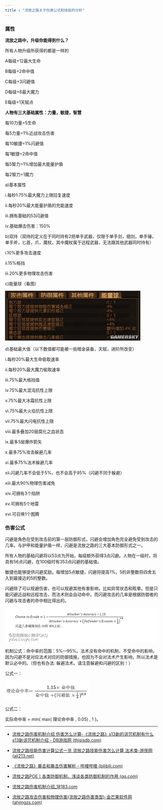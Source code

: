 ```yaml
---
title : "流放之路关于伤害公式和技能的分析"
---
```


### 属性

**流放之路中，升级你能得到什么？**

所有人物升级所获得的都是一样的

A每级+12最大生命

B每级+2命中值

C每级+3闪避值

D每级+6最大魔力

E每级+1天赋点

**人物有三大基础属性：力量，敏捷，智慧**

每10力量=5生命

每5力量=1%近战攻击伤害

每10敏捷=1%闪避值

每1敏捷=2命中值

每5智力=1%增加最大能量护盾

每2智力=1魔力

a)基本属性

i.每秒1.75%最大魔力上限回复速度

ii.每秒20%最大能量护盾的充能速度

iii.拥有基础的53闪避值

iv.基础爆击伤害：150%

b)双持（双持的定义在于同时持有2把单手武器，仅限于单手剑，细剑，单手锤，单手斧，匕首，爪，魔杖。其中魔杖属于远程武器，无法跟其他武器同时持有）

i.10%更多攻击速度

ii.15%格挡

iii.20%更多物理攻击伤害

c)能量球（看图）

![](../../public/images/2022-11-17-liufangzhilu/image002_S.jpg)

d)基础最大值（以下数值都可能被一些暗金装备，天赋，进阶所改变）

i.每秒20%最大生命偷取速率

ii.每秒20%最大魔力偷取速率

iii.75%最大格挡值

iv.75%最大混沌抗性上限

v.75%最大冰霜抗性上限

vi.75%最大火焰抗性上限

vii.75%最大闪电抗性上限

viii.最多叠加20层腐化之血状态

ix.最多5层爆炸箭矢

x.最多75%攻击躲避几率

xi.最多75%法术躲避几率

xii.闪避几率不会低于5%，也不会高于95%（闪避不同于躲避）

xiii.最大90%物理伤害减免

xiv.可拥有3个陷阱

xv.可拥有5个地雷

xvi.可召唤1个图腾

### 伤害公式

闪避是角色在受到攻击前的第一层防御形式，闪避会增加角色完全避免受到攻击的几率。与护甲和能量护盾一样，闪避是流放之路的三大基本防御形式之一。

所有人物的基础闪避将以53点为开始，每级额外获得3点闪避。人物在一级时，将具有56点闪避，在100级时有353点闪避的基础值。

敏捷也能够提供闪避奖励。每增加5点敏捷，闪避将提高1%。5的非整数将四舍五入到最接近的5的整数。

闪避除了可以规避伤害，也可以规避其他有害影响，比如异常状态和眩晕。但是只能闪避近战和远程攻击，而法术则会自动命中。而闪避攻击的几率是根据防御者的闪避与攻击者的命中相比得出的。

![](../../public/images/2022-11-17-liufangzhilu/1668611975000.png)

机制公式：命中率的范围：5%—95%。法术没有命中的机制，不受命中的影响，因为闪避不是对应法术对应的防御措施，也因为不会对法术产生影响，所以法术是默认必中的。（但也有办法: 躲避法术。请注意躲避和闪避的区别！）

公式一：

![](../../public/images/2022-11-17-liufangzhilu/c041a4e6555bb73579e6ba5db93b72d8.png)

公式二：

实际命中率 = min{ max( 理论命中率 , 0.05) , 1 }。

---

- [流放之路伤害机制介绍 伤害怎么计算-《流放之路》s13新的诅咒机制有什么 s13新诅咒机制介绍 - DB游戏网 (](https://www.thisisdb.com/wd/172751.html)[thisisdb.com](http://thisisdb.com)[)](https://www.thisisdb.com/wd/172751.html)

- [流放之路技能伤害计算公式一览 流放之路技能伤害怎么计算 法术类-游侠网 (](https://gl.ali213.net/html/2017-8/187449.html)[ali213.net](http://ali213.net)[)](https://gl.ali213.net/html/2017-8/187449.html)

- [《流放之路》暴击和暴击伤害解析 - 哔哩哔哩 (](https://www.bilibili.com/read/cv14058447/)[bilibili.com](http://bilibili.com)[)](https://www.bilibili.com/read/cv14058447/)

- [流放之路POE丨各类防御机制，浅谈各类防御机制的作用 (](https://view.inews.qq.com/a/20220104A064SX00)[qq.com](http://qq.com)[)](https://view.inews.qq.com/a/20220104A064SX00)

- [流放之路伤害机制介绍\_18183.com](https://www.18183.com/zqnews/201909/2391993.html)

- [流放之路攻击伤害和物理伤害(流放之路伤害类型)-金芒果软件网 (](https://www.ahjmgzs.com/yxgl/692583.html)[ahjmgzs.com](http://ahjmgzs.com)[)](https://www.ahjmgzs.com/yxgl/692583.html)